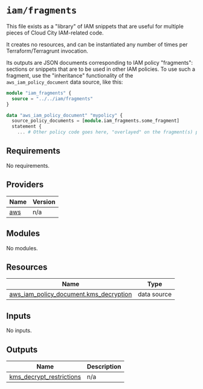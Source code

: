 # `iam/fragments`

This file exists as a "library" of IAM snippets that are useful for multiple pieces of Cloud City IAM-related code.

It creates no resources, and can be instantiated any number of times per Terraform/Terragrunt invocation.

Its outputs are JSON documents corresponding to IAM policy "fragments": sections or snippets that are to be used in
other IAM policies. To use such a fragment, use the "inheritance" functionality of the `aws_iam_policy_document` data
source, like this:

```terraform
module "iam_fragments" {
  source = "../../iam/fragments"
}

data "aws_iam_policy_document" "mypolicy" {
  source_policy_documents = [module.iam_fragments.some_fragment]
  statement {
    ... # Other policy code goes here, "overlayed" on the fragment(s) provided by this module.
```

<!-- BEGIN_TF_DOCS -->
## Requirements

No requirements.

## Providers

| Name | Version |
|------|---------|
| <a name="provider_aws"></a> [aws](#provider\_aws) | n/a |

## Modules

No modules.

## Resources

| Name | Type |
|------|------|
| [aws_iam_policy_document.kms_decryption](https://registry.terraform.io/providers/hashicorp/aws/latest/docs/data-sources/iam_policy_document) | data source |

## Inputs

No inputs.

## Outputs

| Name | Description |
|------|-------------|
| <a name="output_kms_decrypt_restrictions"></a> [kms\_decrypt\_restrictions](#output\_kms\_decrypt\_restrictions) | n/a |
<!-- END_TF_DOCS -->